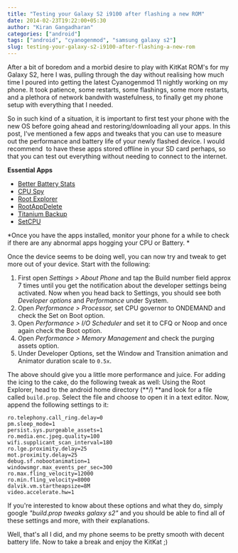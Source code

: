 ```yaml
---
title: "Testing your Galaxy S2 i9100 after flashing a new ROM"
date: 2014-02-23T19:22:00+05:30
author: "Kiran Gangadharan"
categories: ["android"]
tags: ["android", "cyanogenmod", "samsung galaxy s2"]
slug: testing-your-galaxy-s2-i9100-after-flashing-a-new-rom
---
```


After a bit of boredom and a morbid desire to play with KitKat ROM's for
my Galaxy S2, here I was, pulling through the day without realising how
much time I poured into getting the latest Cyanogenmod 11 nightly
working on my phone. It took patience, some restarts, some flashings,
some more restarts, and a plethora of network bandwith wastefulness, to
finally get my phone setup with everything that I needed.<!--more-->

So in such kind of a situation, it is important to first test your phone
with the new OS before going ahead and restoring/downloading all your
apps. In this post, I've mentioned a few apps and tweaks that you can
use to measure out the performance and battery life of your newly
flashed device. I would recommend  to have these apps stored offline in
your SD card perhaps, so that you can test out everything without
needing to connect to the internet.

**Essential Apps**

-   [Better Battery
    Stats](https://play.google.com/store/apps/details?id=com.asksven.betterbatterystats&hl=en)
-   [CPU
    Spy](https://play.google.com/store/apps/details?id=com.bvalosek.cpuspy&hl=en)
-   [Root
    Explorer](https://play.google.com/store/apps/details?id=com.speedsoftware.rootexplorer&hl=en)
-   [RootAppDelete](https://play.google.com/store/apps/details?id=zsj.android.uninstall&hl=en)
-   [Titanium
    Backup](https://play.google.com/store/apps/details?id=com.keramidas.TitaniumBackup&hl=en)
-   [SetCPU](https://play.google.com/store/apps/details?id=com.mhuang.overclocking&hl=en)

*Once you have the apps installed, monitor your phone for a while to
check if there are any abnormal apps hogging your CPU or Battery. *

Once the device seems to be doing well, you can now try and tweak to get
more out of your device. Start with the following:

1.  First open *Settings \> About Phone* and tap the Build number field
    approx 7 times until you get the notification about the developer
    settings being activated. Now when you head back to Settings, you
    should see both *Developer options* and *Performance* under System.
2.  Open *Performance \> Processor,* set CPU governor to ONDEMAND and
    check the Set on Boot option.
3.  Open *Performance \> I/O Scheduler* and set it to CFQ or Noop and
    once again check the Boot option.
4.  Open *Performance \> Memory Management* and check the purging assets
    option.
5.  Under Developer Options, set the Window and Transition animation and
    Animator duration scale to `0.5x`.

The above should give you a little more performance and juice. For
adding the icing to the cake, do the following tweak as well: Using the
Root Explorer, head to the android home directory (**/) **and look for a
file called `build.prop`. Select the file and choose to open it in a
text editor. Now, append the following settings to it:

```
ro.telephony.call_ring.delay=0 
pm.sleep_mode=1 
persist.sys.purgeable_assets=1 
ro.media.enc.jpeg.quality=100 
wifi.supplicant_scan_interval=180
ro.lge.proximity.delay=25
mot.proximity.delay=25
debug.sf.nobootanimation=1
windowsmgr.max_events_per_sec=300
ro.max.fling_velocity=12000
ro.min.fling_velocity=8000
dalvik.vm.startheapsize=8M
video.accelerate.hw=1
```

If you're interested to know about these options and what they do,
simply google *"build.prop tweaks galaxy s2"* and you should be able to
find all of these settings and more, with their explanations.

Well, that's all I did, and my phone seems to be pretty smooth with
decent battery life. Now to take a break and enjoy the KitKat ;)
